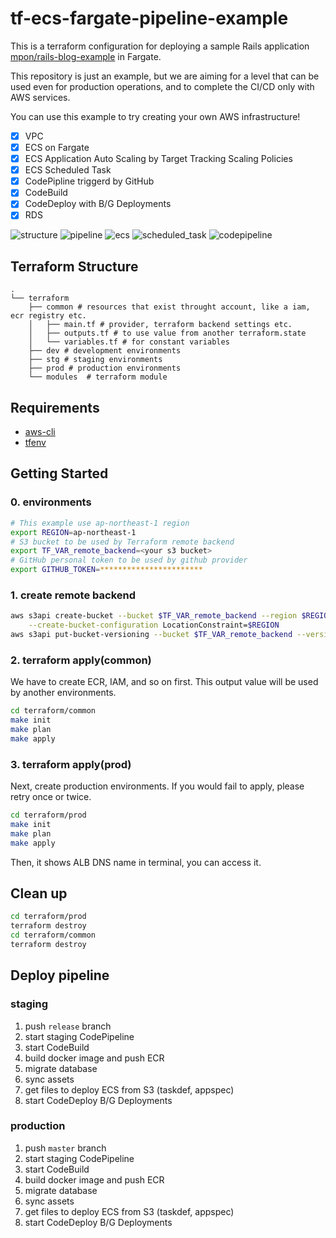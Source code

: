 # tf-ecs-fargate-pipeline-example

This is a terraform configuration for deploying a sample Rails application [mpon/rails-blog-example](https://github.com/mpon/rails-blog-example) in Fargate.

This repository is just an example, but we are aiming for a level that can be used even for production operations, and  to complete the CI/CD only with AWS services.

You can use this example to try creating your own AWS infrastructure!

- [x] VPC
- [x] ECS on Fargate
- [x] ECS Application Auto Scaling by Target Tracking Scaling Policies
- [x] ECS Scheduled Task
- [x] CodePipline triggerd by GitHub
- [x] CodeBuild
- [x] CodeDeploy with B/G Deployments
- [x] RDS

![structure](docs/aws.drawio.svg)
![pipeline](docs/pipeline.drawio.svg)
![ecs](docs/ecs.png)
![scheduled_task](docs/scheduled_task.png)
![codepipeline](docs/codepipeline.png)

## Terraform Structure

```console
.
└── terraform
    ├── common # resources that exist throught account, like a iam, ecr registry etc.
    │   ├── main.tf # provider, terraform backend settings etc.
    │   ├── outputs.tf # to use value from another terraform.state
    │   └── variables.tf # for constant variables
    ├── dev # development environments
    ├── stg # staging environments
    ├── prod # production environments
    └── modules  # terraform module
```

## Requirements

- [aws-cli](https://aws.amazon.com/jp/cli/)
- [tfenv](https://github.com/tfutils/tfenv)

## Getting Started

### 0. environments

```bash
# This example use ap-northeast-1 region
export REGION=ap-northeast-1
# S3 bucket to be used by Terraform remote backend
export TF_VAR_remote_backend=<your s3 bucket>
# GitHub personal token to be used by github provider
export GITHUB_TOKEN=***********************
```

### 1. create remote backend

```bash
aws s3api create-bucket --bucket $TF_VAR_remote_backend --region $REGION \
    --create-bucket-configuration LocationConstraint=$REGION
aws s3api put-bucket-versioning --bucket $TF_VAR_remote_backend --versioning-configuration Status=Enabled
```

### 2. terraform apply(common)

We have to create ECR, IAM, and so on first. This output value will be used by another environments.

```bash
cd terraform/common
make init
make plan
make apply
```

### 3. terraform apply(prod)

Next, create production environments. If you would fail to apply, please retry once or twice.

```bash
cd terraform/prod
make init
make plan
make apply
```

Then, it shows ALB DNS name in terminal, you can access it.

## Clean up

```bash
cd terraform/prod
terraform destroy
cd terraform/common
terraform destroy
```

## Deploy pipeline

### staging

1. push `release` branch
2. start staging CodePipeline
3. start CodeBuild
4. build docker image and push ECR
5. migrate database
6. sync assets
7. get files to deploy ECS from S3 (taskdef, appspec)
8. start CodeDeploy B/G Deployments

### production

1. push `master` branch
2. start staging CodePipeline
3. start CodeBuild
4. build docker image and push ECR
5. migrate database
6. sync assets
7. get files to deploy ECS from S3 (taskdef, appspec)
8. start CodeDeploy B/G Deployments
